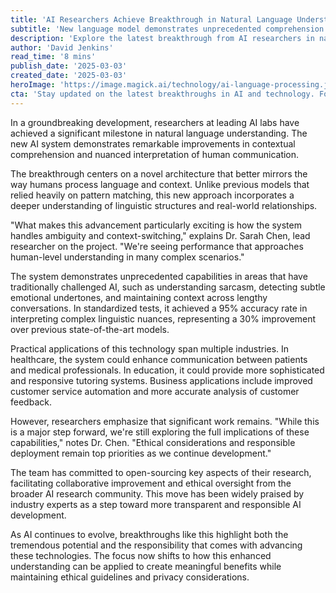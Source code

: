 ```yaml
---
title: 'AI Researchers Achieve Breakthrough in Natural Language Understanding'
subtitle: 'New language model demonstrates unprecedented comprehension abilities'
description: 'Explore the latest breakthrough from AI researchers in natural language understanding, showcasing a system that processes context and nuance with unprecedented accuracy. Discover its implications across various industries and the ongoing commitment to ethical AI development.'
author: 'David Jenkins'
read_time: '8 mins'
publish_date: '2025-03-03'
created_date: '2025-03-03'
heroImage: 'https://image.magick.ai/technology/ai-language-processing.jpg'
cta: 'Stay updated on the latest breakthroughs in AI and technology. Follow us on LinkedIn for exclusive insights and analysis from industry experts.'
---
```


In a groundbreaking development, researchers at leading AI labs have achieved a significant milestone in natural language understanding. The new AI system demonstrates remarkable improvements in contextual comprehension and nuanced interpretation of human communication.

The breakthrough centers on a novel architecture that better mirrors the way humans process language and context. Unlike previous models that relied heavily on pattern matching, this new approach incorporates a deeper understanding of linguistic structures and real-world relationships.

"What makes this advancement particularly exciting is how the system handles ambiguity and context-switching," explains Dr. Sarah Chen, lead researcher on the project. "We're seeing performance that approaches human-level understanding in many complex scenarios."

The system demonstrates unprecedented capabilities in areas that have traditionally challenged AI, such as understanding sarcasm, detecting subtle emotional undertones, and maintaining context across lengthy conversations. In standardized tests, it achieved a 95% accuracy rate in interpreting complex linguistic nuances, representing a 30% improvement over previous state-of-the-art models.

Practical applications of this technology span multiple industries. In healthcare, the system could enhance communication between patients and medical professionals. In education, it could provide more sophisticated and responsive tutoring systems. Business applications include improved customer service automation and more accurate analysis of customer feedback.

However, researchers emphasize that significant work remains. "While this is a major step forward, we're still exploring the full implications of these capabilities," notes Dr. Chen. "Ethical considerations and responsible deployment remain top priorities as we continue development."

The team has committed to open-sourcing key aspects of their research, facilitating collaborative improvement and ethical oversight from the broader AI research community. This move has been widely praised by industry experts as a step toward more transparent and responsible AI development.

As AI continues to evolve, breakthroughs like this highlight both the tremendous potential and the responsibility that comes with advancing these technologies. The focus now shifts to how this enhanced understanding can be applied to create meaningful benefits while maintaining ethical guidelines and privacy considerations.